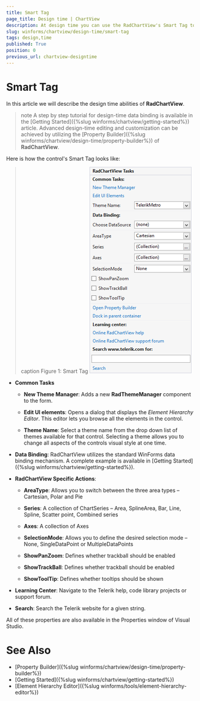 ```yaml
---
title: Smart Tag
page_title: Design time | ChartView
description: At design time you can use the RadChartView's Smart Tag to change the applied theme or navigate to the online documentation. The control supports design-time data binding and features a property builder.
slug: winforms/chartview/design-time/smart-tag
tags: design,time
published: True
position: 0
previous_url: chartview-designtime
---
```


# Smart Tag

In this article we will describe the design time abilities of __RadChartView__. 

>note A step by step tutorial for design-time data binding is available in the [Getting Started]({%slug winforms/chartview/getting-started%}) article. Advanced design-time editing and customization can be achieved by utilizing the [Property Builder]({%slug winforms/chartview/design-time/property-builder%}) of __RadChartView__.
>

Here is how the control's Smart Tag looks like:

>caption Figure 1: Smart Tag
![chartview-design-time 001](images/chartview-design-time001.png)

* __Common Tasks__

	* __New Theme Manager__: Adds a new __RadThemeManager__ component to the form.

	* __Edit UI elements__: Opens a dialog that displays the *Element Hierarchy Editor*. This editor lets you browse all the elements in the control.

	* __Theme Name__: Select a theme name from the drop down list of themes available for that control. Selecting a theme allows you to change all aspects of the controls visual style at one time.

* __Data Binding__: RadChartView utilizes the standard WinForms data binding mechanism. A complete example is available in [Getting Started]({%slug winforms/chartview/getting-started%}).

* __RadChartView Specific Actions__:
	
	* __AreaType__: Allows you to switch between the three area types – Cartesian, Polar and Pie
	
	* __Series__: A collection of ChartSeries – Area, SplineArea, Bar, Line, Spline, Scatter point, Combined series

	* __Axes__: A collection of Axes
	
	* __SelectionMode__: Allows you to define the desired selection mode – None, SingleDataPoint or MultipleDataPoints            
	
	* __ShowPanZoom__: Defines whether trackball should be enabled
	
	* __ShowTrackBall__: Defines whether trackball should be enabled

	* __ShowToolTip__: Defines whether tooltips should be shown

* __Learning Center__: Navigate to the Telerik help, code library projects or support forum.

* __Search__: Search the Telerik website for a given string.

All of these properties are also available in the Properties window of Visual Studio.

# See Also

* [Property Builder]({%slug winforms/chartview/design-time/property-builder%})
* [Getting Started]({%slug winforms/chartview/getting-started%})
* [Element Hierarchy Editor]({%slug winforms/tools/element-hierarchy-editor%})